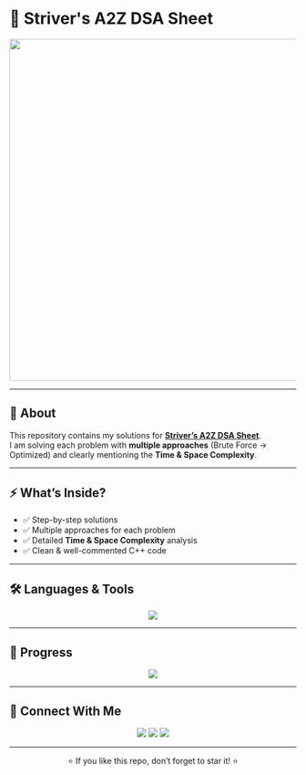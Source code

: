 # 🚀 Striver's A2Z DSA Sheet  

<p align="center">
  <img src="https://miro.medium.com/v2/resize:fit:720/format:webp/1*POhkA0o8K6x2-bIBy34lew.png" width="600" />
</p>

---

## 📘 About  
This repository contains my solutions for **[Striver’s A2Z DSA Sheet](https://takeuforward.org/strivers-a2z-dsa-course/strivers-a2z-dsa-course-sheet-2/)**.  
I am solving each problem with **multiple approaches** (Brute Force → Optimized) and clearly mentioning the **Time & Space Complexity**.  

---

## ⚡ What’s Inside?  
- ✅ Step-by-step solutions  
- ✅ Multiple approaches for each problem  
- ✅ Detailed **Time & Space Complexity** analysis  
- ✅ Clean & well-commented C++ code  

---

## 🛠️ Languages & Tools  
<p align="center">
  <img src="https://skillicons.dev/icons?i=cpp,git,github,vscode" />
</p>

---

## 🎯 Progress  


<p align="center">
  <img src="https://github-readme-stats.vercel.app/api/pin/?username=OmKadam989&repo=Striver-A2Z-Sheet&theme=radical" />
</p>

---

## 🤝 Connect With Me  
<p align="center">
  <a href="https://github.com/OmKadam989"><img src="https://img.shields.io/badge/GitHub-OmKadam989-black?style=for-the-badge&logo=github"></a>
  <a href="https://www.linkedin.com/in/omkadam"><img src="https://img.shields.io/badge/LinkedIn-OmKadam-blue?style=for-the-badge&logo=linkedin"></a>
  <a href="https://twitter.com"><img src="https://img.shields.io/badge/Twitter-OmKadam9-1DA1F2?style=for-the-badge&logo=twitter"></a>
</p>

---

<p align="center">⭐ If you like this repo, don’t forget to star it! ⭐</p>

